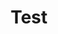 ---
title: "Test"
passing_percentage: 70
layout: "test"
type: "test"
questions:
  - id: "q1"
    text: "What is the main purpose of Ambassador Edge Stack in this course?"
    type: "single-answer"
    marks: 2
    options:
      - id: "a"
        text: "To manage databases"
      - id: "b"
        text: "To serve as an API Gateway integrated with Meshery"
        is_correct: true
      - id: "c"
        text: "To replace Kubernetes"
  - id: "q2"
    text: "Which service meshes are explored in this Ambassador Edge Stack course?"
    type: "multiple-answers"
    marks: 2
    options:
      - id: "a"
        text: "Istio"
        is_correct: true
      - id: "b"
        text: "Linkerd"
        is_correct: true
      - id: "c"
        text: "Consul Connect"
  - id: "q3"
    text: "What is the primary tool used for deploying and visualizing Edge Stack components in this course?"
    type: "short_answer" 
    marks: 2
    correct_answer: "Meshery" 
---